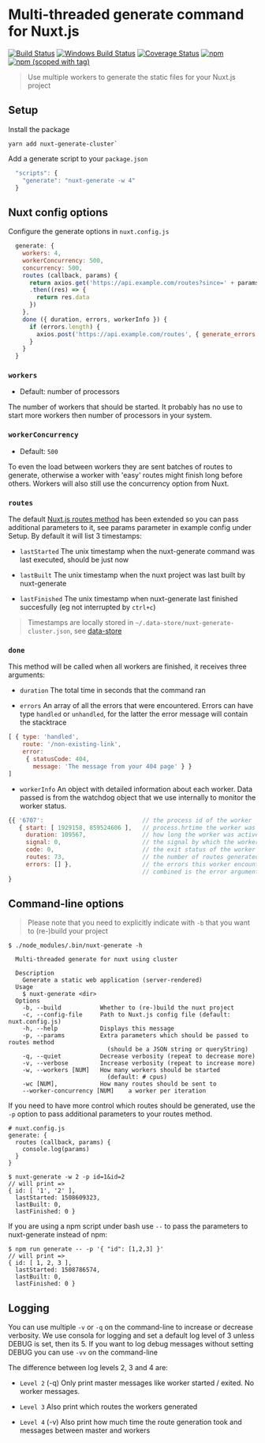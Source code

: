 # Multi-threaded generate command for Nuxt.js
<a href="https://travis-ci.org/nuxt-community/nuxt-generate-cluster"><img src="https://api.travis-ci.org/nuxt-community/nuxt-generate-cluster.svg" alt="Build Status"></a>
<a href="https://ci.appveyor.com/project/pimlie/nuxt-generate-cluster"><img src="https://ci.appveyor.com/api/projects/status/l1hkfevo53tg0g9d?svg=true" alt="Windows Build Status"></a>
<a href="https://codecov.io/gh/nuxt-community/nuxt-generate-cluster"><img src="https://img.shields.io/codecov/c/github/nuxt-community/nuxt-generate-cluster/master.svg" alt="Coverage Status"></a>
[![npm](https://img.shields.io/npm/dt/nuxt-generate-cluster.svg?style=flat-square)](https://www.npmjs.com/package/nuxt-generate-cluster)
[![npm (scoped with tag)](https://img.shields.io/npm/v/nuxt-generate-cluster/latest.svg?style=flat-square)](https://www.npmjs.com/package/nuxt-generate-cluster)
<a href="https://github.com/nuxt/nuxt.js/"><img src="https://img.shields.io/badge/nuxt.js-v2.0.0-800080.svg?style=flat-square" alt=""/></a>

> Use multiple workers to generate the static files for your Nuxt.js project

## Setup

Install the package
```
yarn add nuxt-generate-cluster`
```

Add a generate script to your `package.json`
```js
  "scripts": {
    "generate": "nuxt-generate -w 4"
  }
```

## Nuxt config options

Configure the generate options in `nuxt.config.js`
```js
  generate: {
    workers: 4,
    workerConcurrency: 500,
    concurrency: 500,
    routes (callback, params) {
      return axios.get('https://api.example.com/routes?since=' + params.lastFinished)
      .then((res) => {
        return res.data
      })
    },
    done ({ duration, errors, workerInfo }) {
      if (errors.length) {
        axios.post('https://api.example.com/routes', { generate_errors: errors })
      }
    }
  }
```

### `workers`
- Default: number of processors

The number of workers that should be started. It probably has no use to start more workers then number of processors in your system.

### `workerConcurrency`
- Default: `500`

To even the load between workers they are sent batches of routes to generate, otherwise a worker with 'easy' routes might finish long before others. Workers will also still use the concurrency option from Nuxt.

### `routes`

The default [Nuxt.js routes method](https://nuxtjs.org/api/configuration-generate#routes) has been extended so you can pass additional parameters to it, see params parameter in example config under Setup. By default
it will list 3 timestamps:

- `lastStarted`
The unix timestamp when the nuxt-generate command was last executed, should be just now

- `lastBuilt`
The unix timestamp when the nuxt project was last built by nuxt-generate

- `lastFinished`
The unix timestamp when nuxt-generate last finished succesfully (eg not interrupted by `ctrl+c`)

> Timestamps are locally stored in `~/.data-store/nuxt-generate-cluster.json`, see [data-store](https://github.com/jonschlinkert/data-store)

### `done`

This method will be called when all workers are finished, it receives three arguments:

- `duration`
The total time in seconds that the command ran

- `errors`
An array of all the errors that were encountered. Errors can have type `handled` or `unhandled`, for the latter the error message will contain the stacktrace

```js
[ { type: 'handled',
    route: '/non-existing-link',
    error: 
     { statusCode: 404,
       message: 'The message from your 404 page' } }
]
```

- `workerInfo`
An object with detailed information about each worker. Data passed is from the watchdog object that we use internally to monitor the worker status.

```js
{{ '6707':                            // the process id of the worker
   { start: [ 1929158, 859524606 ],   // process.hrtime the worker was started
     duration: 109567,                // how long the worker was active
     signal: 0,                       // the signal by which the worker was killed (if any)
     code: 0,                         // the exit status of the worker
     routes: 73,                      // the number of routes generated by this worker
     errors: [] },                    // the errors this worker encountered, errors of all workers
                                      // combined is the error argument above
}
```

## Command-line options

> Please note that you need to explicitly indicate with `-b` that you want to (re-)build your project

```
$ ./node_modules/.bin/nuxt-generate -h

  Multi-threaded generate for nuxt using cluster

  Description
    Generate a static web application (server-rendered)
  Usage
    $ nuxt-generate <dir>
  Options
    -b, --build           Whether to (re-)build the nuxt project
    -c, --config-file     Path to Nuxt.js config file (default: nuxt.config.js)
    -h, --help            Displays this message
    -p, --params          Extra parameters which should be passed to routes method
                            (should be a JSON string or queryString)
    -q, --quiet           Decrease verbosity (repeat to decrease more)
    -v, --verbose         Increase verbosity (repeat to increase more)
    -w, --workers [NUM]   How many workers should be started
                            (default: # cpus)
    -wc [NUM],            How many routes should be sent to 
    --worker-concurrency [NUM]    a worker per iteration

```

If you need to have more control which routes should be generated, use the `-p` option to pass additional parameters to your routes method.

```
# nuxt.config.js
generate: {
  routes (callback, params) {
    console.log(params)
  }
}

$ nuxt-generate -w 2 -p id=1&id=2
// will print =>
{ id: [ '1', '2' ],
  lastStarted: 1508609323,
  lastBuilt: 0,
  lastFinished: 0 }
```

If you are using a npm script under bash use `--` to pass the parameters to nuxt-generate instead of npm:

```
$ npm run generate -- -p '{ "id": [1,2,3] }'
// will print =>
{ id: [ 1, 2, 3 ],
  lastStarted: 1508786574,
  lastBuilt: 0,
  lastFinished: 0 }
```

## Logging

You can use multiple `-v` or `-q` on the command-line to increase or decrease verbosity.
We use consola for logging and set a default log level of 3 unless DEBUG is set, then its 5.
If you want to log debug messages without setting DEBUG you can use `-vv` on the command-line

The difference between log levels 2, 3 and 4 are:

- `Level 2` (-q)
Only print master messages like worker started / exited. No worker messages.

- `Level 3`
Also print which routes the workers generated

- `Level 4` (-v)
Also print how much time the route generation took and messages between master and workers



